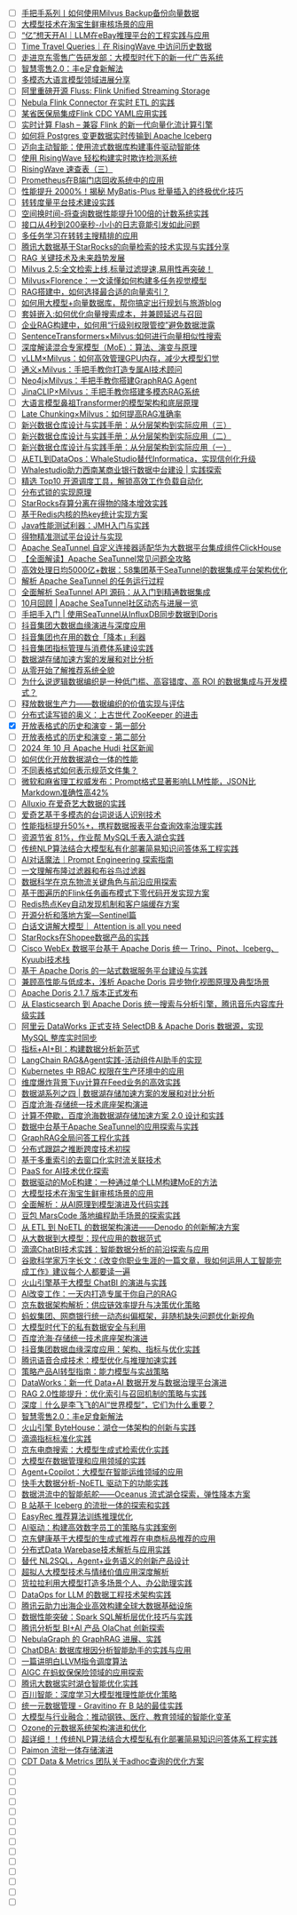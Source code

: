- [ ] [手把手系列丨如何使用Milvus Backup备份向量数据](https://mp.weixin.qq.com/s/BWbwgBlhNajFOi2df0UaKg)
- [ ] [大模型技术在淘宝生鲜审核场景的应用](https://mp.weixin.qq.com/s/iSqaRYzKkcbQTD3xHM-qFQ)
- [ ] [“亿”想天开AI｜LLM在eBay推理平台的工程实践与应用](https://mp.weixin.qq.com/s/y7OkAy-_H0J12ngexVRkvg)
- [ ] [Time Travel Queries｜在 RisingWave 中访问历史数据](https://mp.weixin.qq.com/s/X4shz_FosBVdMhz6vv6h2A)
- [ ] [走进京东零售广告研发部：大模型时代下的新一代广告系统](https://mp.weixin.qq.com/s/-zlXHsPxj1PQJqafQGI1Qw)
- [ ] [智慧零售2.0：丰e足食新解法](https://mp.weixin.qq.com/s/VTXtSlWCHEy2XAkw7CCJxQ)
- [ ] [多模态大语言模型领域进展分享](https://mp.weixin.qq.com/s/hdVeZqhK6oqrzUwPcLNoog)
- [ ] [阿里重磅开源 Fluss: Flink Unified Streaming Storage](https://mp.weixin.qq.com/s/KHFy4gWiLf_-q6QgO5YHqg)
- [ ] [Nebula Flink Connector 在实时 ETL 的实践](https://mp.weixin.qq.com/s/gQgUGG0GnezGyzhgaiwOVg)
- [ ] [某省医保局集成Flink CDC YAML应用实践](https://mp.weixin.qq.com/s/iNhPCGOGWUY1RMjdJjWEwA)
- [ ] [实时计算 Flash – 兼容 Flink 的新一代向量化流计算引擎](https://mp.weixin.qq.com/s/7KY6Uf-TYrKIitLmHsMH5g)
- [ ] [如何将 Postgres 变更数据实时传输到 Apache Iceberg](https://mp.weixin.qq.com/s/pO34pevY-4dQ9PC7zYe75g)
- [ ] [迈向主动智能：使用流式数据库构建事件驱动智能体](https://mp.weixin.qq.com/s/VErIUu7oaZ70M0aPshpMUA)
- [ ] [使用 RisingWave 轻松构建实时欺诈检测系统](https://mp.weixin.qq.com/s/LS991rf7mI_FwaYM7BzJQA)
- [ ] [RisingWave 速查表（三）](https://mp.weixin.qq.com/s/vxekLHX89qSCB8PF-AnBxg)
- [ ] [Prometheus在B端门店回收系统中的应用](https://mp.weixin.qq.com/s/Wqcv2IDNeVtesxb0LEyOxA)
- [ ] [性能提升 2000%！揭秘 MyBatis-Plus 批量插入的终极优化技巧](https://mp.weixin.qq.com/s/bmqRiv_LwZRgZDfiZInJpA)
- [ ] [转转度量平台技术建设实践](https://mp.weixin.qq.com/s/sDE2U6e3N5_Om-ejrLYUZw)
- [ ] [空间换时间-将查询数据性能提升100倍的计数系统实践](https://mp.weixin.qq.com/s/ZHOk7zIAZxv4fNi7INGIDA)
- [ ] [接口从4秒到200毫秒-小小的日志竟能引发如此问题](https://mp.weixin.qq.com/s/az8_69iqvbN0Gi74AzaFWQ)
- [ ] [多任务学习在转转主搜精排的应用](https://mp.weixin.qq.com/s/wtnERQpqfIKAjxCdabcqmw)
- [ ] [腾讯大数据基于StarRocks的向量检索的技术实现与实践分享](https://mp.weixin.qq.com/s/Y7rP_MUTvcQturl1neGMew)
- [ ] [RAG 关键技术及未来趋势发展](https://mp.weixin.qq.com/s/3ZgMc1PSaOp9MRnlnq942Q)
- [ ] [Milvus 2.5:全文检索上线,标量过滤提速,易用性再突破！](https://mp.weixin.qq.com/s/Gu5fFXCLKKirC-Bv7u3EOg)
- [ ] [Milvus×Florence：一文读懂如何构建多任务视觉模型](https://mp.weixin.qq.com/s/runCz-OyxXcEhq8y4QJIeQ)
- [ ] [RAG搭建中，如何选择最合适的向量索引？](https://mp.weixin.qq.com/s/CITOmwNC2nGGe4LYnq6B4A)
- [ ] [如何用大模型+向量数据库，帮你搞定出行规划与旅游blog](https://mp.weixin.qq.com/s/bEQw3kdXP1ANJc5qleHSsA)
- [ ] [套娃嵌入:如何优化向量搜索成本，并兼顾延迟与召回](https://mp.weixin.qq.com/s/uxxQVwdDa52j5HTGbKQVhw)
- [ ] [企业RAG构建中，如何用“行级别权限管控”避免数据泄露](https://mp.weixin.qq.com/s/n5PAU85zDlIaKNGlHlUtxA)
- [ ] [SentenceTransformers×Milvus:如何进行向量相似性搜索](https://mp.weixin.qq.com/s/UTf1w6y0NR5029Tq42DuBw)
- [ ] [深度解读混合专家模型（MoE）：算法、演变与原理](https://mp.weixin.qq.com/s/_JqvvBDFJjvnwaYF52Lexg)
- [ ] [vLLM×Milvus：如何高效管理GPU内存，减少大模型幻觉](https://mp.weixin.qq.com/s/6WXTsP5qCaNTTZ8xgFcN2w)
- [ ] [通义×Milvus：手把手教你打造专属AI技术顾问](https://mp.weixin.qq.com/s/iOOkp_YEXtpjLwOaZKD1Ig)
- [ ] [Neo4j×Milvus：手把手教你搭建GraphRAG Agent](https://mp.weixin.qq.com/s/oYQmgxZY_k3MI6Fp89vbMQ)
- [ ] [JinaCLIP×Milvus：手把手教你搭建多模态RAG系统](https://mp.weixin.qq.com/s/OPB0ePiS6ik7Q7Qen2ADZg)
- [ ] [大语言模型鼻祖Transformer的模型架构和底层原理](https://mp.weixin.qq.com/s/R43kDO5T6e6ReJPk7VeYDg)
- [ ] [Late Chunking×Milvus：如何提高RAG准确率](https://mp.weixin.qq.com/s/I69YEZZl9EGtFH-c4vcQVw)
- [ ] [新兴数据仓库设计与实践手册：从分层架构到实际应用（三）](https://mp.weixin.qq.com/s/SVZGaIP7iky75gKYXr0sqQ)
- [ ] [新兴数据仓库设计与实践手册：从分层架构到实际应用（二）](https://mp.weixin.qq.com/s/CKqIH4f0iHRJ2yu9R5rjng)
- [ ] [新兴数据仓库设计与实践手册：从分层架构到实际应用（一）](https://mp.weixin.qq.com/s/_iYSM0sT_NOysducbxEJhg)
- [ ] [从ETL到DataOps：WhaleStudio替代Informatica，实现信创化升级](https://mp.weixin.qq.com/s/VO_K7ldPpP540DB0rnhXRg)
- [ ] [Whalestudio助力西南某商业银行数据中台建设 | 实践探索](https://mp.weixin.qq.com/s/OXrXlzvfTBjSdrFnpHK29Q)
- [ ] [精选 Top10 开源调度工具，解锁高效工作负载自动化](https://mp.weixin.qq.com/s/K5jvenNmwX39sQcZDAgifA)
- [ ] [分布式锁的实现原理](https://mp.weixin.qq.com/s/7wL07VWiVcz0nnD6HKRK2Q)
- [ ] [StarRocks存算分离在得物的降本增效实践](https://mp.weixin.qq.com/s/9fvVtInwiR93GGVR8yarLA)
- [ ] [基于Redis内核的热key统计实现方案](https://mp.weixin.qq.com/s/RWQzLZq6X7B5ThaKX6U4SQ)
- [ ] [Java性能测试利器：JMH入门与实践](https://mp.weixin.qq.com/s/eX-m8D9CdEcx-9HOGKni2Q)
- [ ] [得物精准测试平台设计与实现](https://mp.weixin.qq.com/s/qZZ5A1lkNpf_HqZgSJa4_A)
- [ ] [Apache SeaTunnel 自定义连接器适配华为大数据平台集成组件ClickHouse](https://mp.weixin.qq.com/s/l61GEr2xgFnaeU5jTa2X6g)
- [ ] [【全面解读】Apache SeaTunnel常见问题全攻略](https://mp.weixin.qq.com/s/DWLW7BBbtUowKtx50khhAQ)
- [ ] [高效处理日均5000亿+数据：58集团基于SeaTunnel的数据集成平台架构优化](https://mp.weixin.qq.com/s/1nqvWpU_OZ4sDvrH6El5gw)
- [ ] [解析 Apache SeaTunnel 的任务运行过程](https://mp.weixin.qq.com/s/Q1F-33rEZe5ceZHN7wt8YA)
- [ ] [全面解析 SeaTunnel API 源码：从入门到精通数据集成](https://mp.weixin.qq.com/s/EU6TfefvhgiRAWVFgmOlWQ)
- [ ] [10月回顾 | Apache SeaTunnel社区动态与进展一览](https://mp.weixin.qq.com/s/Vf0d_r_B8un4_RoDx0pJ5Q)
- [ ] [手把手入门 | 使用SeaTunnel从InfluxDB同步数据到Doris](https://mp.weixin.qq.com/s/FHSJmsRcO0HammxAPsKWng)
- [ ] [抖音集团大数据血缘演进与深度应用](https://mp.weixin.qq.com/s/jsLBlb9VIkipIzlgh25jzw)
- [ ] [抖音集团也在用的数仓「降本」利器](https://mp.weixin.qq.com/s/rJ_Tz89n6YLUrr8SS0j0Kw)
- [ ] [抖音集团指标管理与消费体系建设实践](https://mp.weixin.qq.com/s/wp9spoUSwspPO21JIVcNHA)
- [ ] [数据湖存储加速方案的发展和对比分析](https://mp.weixin.qq.com/s/FwxI1Vm6ezdO9SxUazV4_A)
- [ ] [从零开始了解推荐系统全貌](https://mp.weixin.qq.com/s/n1PB5LGppaxlfRWx8WxhLg)
- [ ] [为什么说逻辑数据编织是一种低门槛、高容错度、高 ROI 的数据集成与开发模式？](https://mp.weixin.qq.com/s/3IOD6gmn90eHYqQqip8WgQ)
- [ ] [释放数据生产力——数据编织的价值实现与评估](https://mp.weixin.qq.com/s/HlKoq495QPqHJU4qujPD_A)
- [ ] [分布式读写锁的奥义：上古世代 ZooKeeper 的进击](https://mp.weixin.qq.com/s/MhCBlDgDOv9ZbIoglT7mLw)
- [x] [开放表格式的历史和演变 - 第一部分](https://smartsi.blog.csdn.net/article/details/144173800)
- [ ] [开放表格式的历史和演变 - 第二部分](https://mp.weixin.qq.com/s/u0sRnXegqFmZwHH3gRvhRQ)
- [ ] [2024 年 10 月 Apache Hudi 社区新闻](https://mp.weixin.qq.com/s/xJsScjoeXoqdOJGRyfpaJQ)
- [ ] [如何优化开放数据湖仓一体的性能](https://mp.weixin.qq.com/s/RmFCEOg28z54Sou9CZSAiA)
- [ ] [不同表格式如何表示规范文件集？](https://mp.weixin.qq.com/s/vAGVg4RXnRAdHoUY81pQUg)
- [ ] [微软和麻省理工权威发布：Prompt格式显著影响LLM性能，JSON比Markdown准确性高42%](https://mp.weixin.qq.com/s/Do3v_pX8IEaAe7EA1o7ycg)
- [ ] [Alluxio 在爱奇艺大数据的实践](https://mp.weixin.qq.com/s/BA2hHTXhyh33V7JA4SV39Q)
- [ ] [爱奇艺基于多模态的台词说话人识别技术](https://mp.weixin.qq.com/s/-qVVmcLM-6DySXl-X_F-Dw)
- [ ] [性能指标提升50%+，携程数据报表平台查询效率治理实践](https://mp.weixin.qq.com/s/G7oq6bemnqxl7N_ICJgh4A)
- [ ] [资源节省 81%，作业帮 MySQL千表入湖仓实践](https://mp.weixin.qq.com/s/cU4lb_PMjsohhMHTn-KwTw)
- [ ] [传统NLP算法结合大模型私有化部署简易知识问答体系工程实践](https://mp.weixin.qq.com/s/xf-4w6QvMRcxULwXzIPeiA)
- [ ] [AI对话魔法｜Prompt Engineering 探索指南](https://mp.weixin.qq.com/s/DybCKkxQr0ErKwWLi1BIbg)
- [ ] [一文理解布隆过滤器和布谷鸟过滤器](https://mp.weixin.qq.com/s/JDPpHjdOnmlK7PeDH0QBWw)
- [ ] [数据科学在京东物流关键角色与前沿应用探索](https://mp.weixin.qq.com/s/Jpbap5dVhZztvUeB2FFnEw)
- [ ] [基于图遍历的Flink任务画布模式下零代码开发实现方案](https://mp.weixin.qq.com/s/iWQg5Db-50JRt_pq_D3cGQ)
- [ ] [Redis热点Key自动发现机制和客户端缓存方案](https://mp.weixin.qq.com/s/gJhklbiMNgrno0B_H87FkQ)
- [ ] [开源分析和落地方案—Sentinel篇](https://mp.weixin.qq.com/s/rjtYmEsdjJzo30dPTX70Hg)
- [ ] [白话文讲解大模型｜ Attention is all you need](https://mp.weixin.qq.com/s/DIQNkGB32GH1kMVpUEcBcA)
- [ ] [StarRocks在Shopee数据产品的实践](https://mp.weixin.qq.com/s/lRs0u0aZaG0sYTRTWn7KHw)
- [ ] [Cisco WebEx 数据平台基于 Apache Doris 统一 Trino、Pinot、Iceberg、Kyuubi技术栈](https://mp.weixin.qq.com/s/K8w_DrMHQ-_M-HR3OHW3ng)
- [ ] [基于 Apache Doris 的一站式数据服务平台建设与实践](https://mp.weixin.qq.com/s/EI5Stx17cVKg2HLaFK44dg)
- [ ] [兼顾高性能与低成本，浅析 Apache Doris 异步物化视图原理及典型场景](https://mp.weixin.qq.com/s/fCGtLA3ow9pwy9gVMLMYCA)
- [ ] [Apache Doris 2.1.7 版本正式发布](https://mp.weixin.qq.com/s/XjUE8SXF-3vvOTZFHODN3g)
- [ ] [从 Elasticsearch 到 Apache Doris 统一搜索与分析引擎，腾讯音乐内容库升级实践](https://mp.weixin.qq.com/s/6QdZU-BnQhqnG-xiVxFJpQ)
- [ ] [阿里云 DataWorks 正式支持 SelectDB & Apache Doris 数据源，实现 MySQL 整库实时同步](https://mp.weixin.qq.com/s/LKnaMW6BJkAgdu0JhmB44Q)
- [ ] [指标+AI+BI：构建数据分析新范式](https://mp.weixin.qq.com/s/jyJkf8JVq0eRBdOzW9c5iQ)
- [ ] [LangChain RAG&Agent实践-活动组件AI助手的实现](https://mp.weixin.qq.com/s/R_AdfwAO4P-Aaptp5xU4-Q)
- [ ] [Kubernetes 中 RBAC 权限在生产环境中的应用](https://mp.weixin.qq.com/s/ptuDnP0-SR8AvWatjYXO_A)
- [ ] [维度爆炸背景下uv计算在Feed业务的高效实践](https://mp.weixin.qq.com/s/kHfc2783V5GV3dxWU95odQ)
- [ ] [数据湖系列之四 | 数据湖存储加速方案的发展和对比分析](https://mp.weixin.qq.com/s/fk699IvEt3q0Rf9a1D8giA)
- [ ] [百度沧海·存储统一技术底座架构演进](https://mp.weixin.qq.com/s/X6wipmP7dawCU_rcamoaMA)
- [ ] [计算不停歇，百度沧海数据湖存储加速方案 2.0 设计和实践](https://mp.weixin.qq.com/s/ejMNW5H2CiGitj4GW8aTew)
- [ ] [数据中台基于Apache SeaTunnel的应用探索与实践](https://mp.weixin.qq.com/s/9N1g90lGx7XLe2MObTF2FA)
- [ ] [GraphRAG全局问答工程化实践](https://mp.weixin.qq.com/s/Izxs-7OcslKfVt4E7C5Vhw)
- [ ] [分布式跟踪之推断跨度技术初探](https://mp.weixin.qq.com/s/EHJZd3MFbXAvHt59OBEv6Q)
- [ ] [基于多重索引的去窗口化实时流关联技术](https://mp.weixin.qq.com/s/yxJSooMJwx56zNFazakReA)
- [ ] [PaaS for AI技术优化探索](https://mp.weixin.qq.com/s/rVskufRBDKcy5bcIWbhnGA)
- [ ] [数据驱动的MoE构建：一种通过单个LLM构建MoE的方法](https://mp.weixin.qq.com/s/_faoqdWn-rIZT40B9bRL9Q)
- [ ] [大模型技术在淘宝生鲜审核场景的应用](https://mp.weixin.qq.com/s/iSqaRYzKkcbQTD3xHM-qFQ)
- [ ] [全面解析：从AI原理到模型演进及代码实践](https://mp.weixin.qq.com/s/KNohqEBxPlTsI7OZ1HzaVA)
- [ ] [豆包 MarsCode 落地编程助手场景的探索实践](https://mp.weixin.qq.com/s/O0ZNRz1XTUsSuvJQnP3yaw)
- [ ] [从 ETL 到 NoETL 的数据架构演进——Denodo 的创新解决方案](https://mp.weixin.qq.com/s/aFvTNPbz2M2mZvHrmp8_9g)
- [ ] [从大数据到大模型：现代应用的数据范式](https://mp.weixin.qq.com/s/IPVuQGhS7HZtjHrv8etFqg)
- [ ] [滴滴ChatBI技术实践：智能数据分析的前沿探索与应用](https://mp.weixin.qq.com/s/S7YOkhSHKvVo0tcT3GH7pw)
- [ ] [谷歌科学家万字长文：《改变你职业生涯的一篇文章，我如何运用人工智能完成工作》建议每个人都要读一遍](https://mp.weixin.qq.com/s/F7v4_jJnY5Smvb80FbOn5w)
- [ ] [火山引擎基于大模型 ChatBI 的演进与实践](https://mp.weixin.qq.com/s/xwnExF300jqvy1go3G-W8Q)
- [ ] [AI改变工作：一天内打造专属于你自己的RAG](https://mp.weixin.qq.com/s/HMVADlXPKMUn1PcRddL6cg)
- [ ] [京东数据架构解析：供应链效率提升与决策优化策略](https://mp.weixin.qq.com/s/7boL41F4vVKV79wH14A4KA)
- [ ] [蚂蚁集团、网商银行统一动态纠偏框架，非随机缺失问题优化新视角](https://mp.weixin.qq.com/s/8b9ugJjbYsyMZR3aaw-gTw)
- [ ] [大模型时代下的私有数据安全与利用](https://mp.weixin.qq.com/s/0LBkjCGS05028xvq1SSSJw)
- [ ] [百度沧海·存储统一技术底座架构演进](https://mp.weixin.qq.com/s/xjzxyxa1WBm1zZnKBUhpLw)
- [ ] [抖音集团数据血缘深度应用：架构、指标与优化实践](https://mp.weixin.qq.com/s/xfYp05AP_LkHeZM8Z5p41g)
- [ ] [腾讯语音合成技术：模型优化与推理加速实践](https://mp.weixin.qq.com/s/knTWduT_Y_FH4LlKQ0SQ4A)
- [ ] [策略产品AI转型指南：能力模型与实战策略](https://mp.weixin.qq.com/s/nNpmTy4MqSTZ5LT8OVNORw)
- [ ] [DataWorks：新一代 Data+AI 数据开发与数据治理平台演进](https://mp.weixin.qq.com/s/1cOy053yAYWKnUko-MjbDg)
- [ ] [RAG 2.0性能提升：优化索引与召回机制的策略与实践](https://mp.weixin.qq.com/s/W0TaLmcYGzsuQibdifKLyg)
- [ ] [深度｜什么是李飞飞的AI“世界模型”，它们为什么重要？](https://mp.weixin.qq.com/s/btiacgWUu7zTdDGjCp5SXw)
- [ ] [智慧零售2.0：丰e足食新解法](https://mp.weixin.qq.com/s/VTXtSlWCHEy2XAkw7CCJxQ)
- [ ] [火山引擎 ByteHouse：湖仓一体架构的创新与实践](https://mp.weixin.qq.com/s/ezLHRUZ0T19o5xhFdFTEKA)
- [ ] [滴滴指标标准化实践](https://mp.weixin.qq.com/s/cpAq74-vt0j9jVHVTxX9Eg)
- [ ] [京东电商搜索：大模型生成式检索优化实践](https://mp.weixin.qq.com/s/SVcMKPElt_y2CQyRnojhjA)
- [ ] [大模型在数据管理和应用领域的实践](https://mp.weixin.qq.com/s/h9NbuE8SUXDGLAzQQUYAyg)
- [ ] [Agent+Copilot：大模型在智能运维领域的应用](https://mp.weixin.qq.com/s/4Z3VCnHJptoGE2HnvTyAuw)
- [ ] [快手大数据分析-NoETL 驱动下的功能实践](https://mp.weixin.qq.com/s/llTNMIEN3bXpP98WtaaF9A)
- [ ] [数据洪流中的智能航舵——Oceanus 流式湖仓探索，弹性降本方案](https://mp.weixin.qq.com/s/6gbuSKhibGQY3B8247gOnw)
- [ ] [​B 站基于 Iceberg 的流批一体的探索和实践](https://mp.weixin.qq.com/s/VmcSknAxPtqW-bqb4_BPtw)
- [ ] [EasyRec 推荐算法训练推理优化](https://mp.weixin.qq.com/s/XzV7kPyAHacWeetybvu-AA)
- [ ] [AI驱动：构建高效数字员工的策略与实践案例](https://mp.weixin.qq.com/s/HVItYywWxHnHws5pW1jcXg)
- [ ] [京东健康基于大模型的生成式推荐在电商标品推荐的应用](https://mp.weixin.qq.com/s/bnFPJ65LqBYug3nxrUcKGw)
- [ ] [分布式Data Warebase技术解析与应用实践](https://mp.weixin.qq.com/s/T0oN-vQ8nhw5vDZsp-ssmw)
- [ ] [替代 NL2SQL，Agent+业务语义的创新产品设计](https://mp.weixin.qq.com/s/Vc9UsWjVfqdJ_HCV7uyYKg)
- [ ] [超拟人大模型技术与情绪价值应用深度解析](https://mp.weixin.qq.com/s/a6oW_BIrCiq5d1I_8c7X1g)
- [ ] [货拉拉利用大模型打造多场景个人、办公助理实践](https://mp.weixin.qq.com/s/6JuTiVWc1S8ZHMYHXV8-Qw)
- [ ] [DataOps for LLM 的数据工程技术架构实践](https://mp.weixin.qq.com/s/z_ZfoQzRR7AiCtTx042vHw)
- [ ] [腾讯云助力出海企业高效构建全球大数据基础设施](https://mp.weixin.qq.com/s/x4BUif5-g702DZMTLwkZzQ)
- [ ] [数据性能突破：Spark SQL解析层优化技巧与实践](https://mp.weixin.qq.com/s/un8-xmxvgU3fEYRLnmplAQ)
- [ ] [腾讯分析型 BI+AI 产品 OlaChat 创新探索](https://mp.weixin.qq.com/s/vh_ESIyZb7zi7yYqXcyuBw)
- [ ] [NebulaGraph 的 GraphRAG 进展、实践](https://mp.weixin.qq.com/s/XkXT2z1zBFHbVRNZomF5uA)
- [ ] [ChatDBA: 数据库根因分析智能助手的实践与应用](https://mp.weixin.qq.com/s/l9u3Ees4rBs04GIQBVbB0A)
- [ ] [一篇讲明白LLVM指令调度算法](https://mp.weixin.qq.com/s/WU3v8dWnUHCmP_oOA-clmQ)
- [ ] [AIGC 在蚂蚁保保险领域的应用探索](https://mp.weixin.qq.com/s/WbLi7vNSX_NXIFAeXFy95w)
- [ ] [腾讯大数据实时湖仓智能优化实践](https://mp.weixin.qq.com/s/Q6AHB6uPseV7AEi4M_n7xg)
- [ ] [百川智能：深度学习大模型推理性能优化策略](https://mp.weixin.qq.com/s/ViSg7THcwMHVp024L1gQuQ)
- [ ] [统一元数据管理 - Gravitino 在 B 站的最佳实践](https://mp.weixin.qq.com/s/lnscXb56ZrtG4lTomI50oQ)
- [ ] [大模型与行业融合：推动钢铁、医疗、教育领域的智能化变革](https://mp.weixin.qq.com/s/NZK3YFZj_lp3PzLDbYsLjQ)
- [ ] [Ozone的元数据系统架构演进和优化](https://mp.weixin.qq.com/s/l1L5Z3l0ODWJCq9XtcesDw)
- [ ] [超详细！！传统NLP算法结合大模型私有化部署简易知识问答体系工程实践](https://mp.weixin.qq.com/s/xf-4w6QvMRcxULwXzIPeiA)
- [ ] [Paimon 流批一体存储演进](https://mp.weixin.qq.com/s/D_k6GHvlBhsEttET7dHxLQ)
- [ ] [CDT Data & Metrics 团队关于adhoc查询的优化方案](https://mp.weixin.qq.com/s/vtAOLFdHm3jmFbAdUWBvGQ)
- [ ] []()
- [ ] []()
- [ ] []()
- [ ] []()
- [ ] []()
- [ ] []()
- [ ] []()
- [ ] []()
- [ ] []()
- [ ] []()
- [ ] []()
- [ ] []()
- [ ] []()
- [ ] []()
